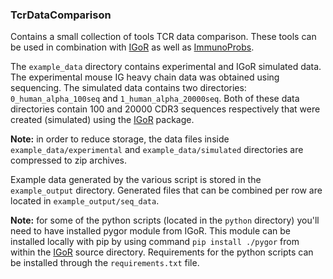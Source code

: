 ### TcrDataComparison

Contains a small collection of tools TCR data comparison. These tools can be used in combination with [IGoR](https://github.com/qmarcou/IGoR) as well as [ImmunoProbs](https://github.com/penuts7644/ImmunoProbs).

The `example_data` directory contains experimental and IGoR simulated data. The experimental mouse IG heavy chain data was obtained using sequencing. The simulated data contains two directories: `0_human_alpha_100seq` and `1_human_alpha_20000seq`. Both of these data directories contain 100 and 20000 CDR3 sequences respectively that were created (simulated) using the [IGoR](https://github.com/qmarcou/IGoR) package.

**Note:** in order to reduce storage, the data files inside `example_data/experimental` and `example_data/simulated` directories are compressed to zip archives.

Example data generated by the various script is stored in the `example_output` directory. Generated files that can be combined per row are located in `example_output/seq_data`.

**Note:** for some of the python scripts (located in the `python` directory) you'll need to have installed pygor module from IGoR. This module can be installed locally with pip by using command `pip install ./pygor` from within the [IGoR](https://github.com/qmarcou/IGoR) source directory. Requirements for the python scripts can be installed through the `requirements.txt` file.
